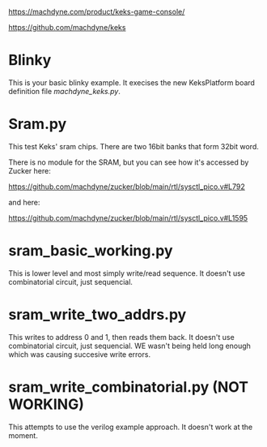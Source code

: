 https://machdyne.com/product/keks-game-console/

https://github.com/machdyne/keks

# Blinky
This is your basic blinky example. It execises the new KeksPlatform board definition file *machdyne_keks.py*.

# Sram.py
This test Keks' sram chips. There are two 16bit banks that form 32bit word.

There is no module for the SRAM, but you can see how it's accessed by Zucker here:

https://github.com/machdyne/zucker/blob/main/rtl/sysctl_pico.v#L792

and here:

https://github.com/machdyne/zucker/blob/main/rtl/sysctl_pico.v#L1595

# sram_basic_working.py
This is lower level and most simply write/read sequence. It doesn't use combinatorial circuit, just sequencial.

# sram_write_two_addrs.py
This writes to address 0 and 1, then reads them back. It doesn't use combinatorial circuit, just sequencial. WE wasn't being held long enough which was causing succesive write errors.

# sram_write_combinatorial.py (NOT WORKING)
This attempts to use the verilog example approach. It doesn't work at the moment.